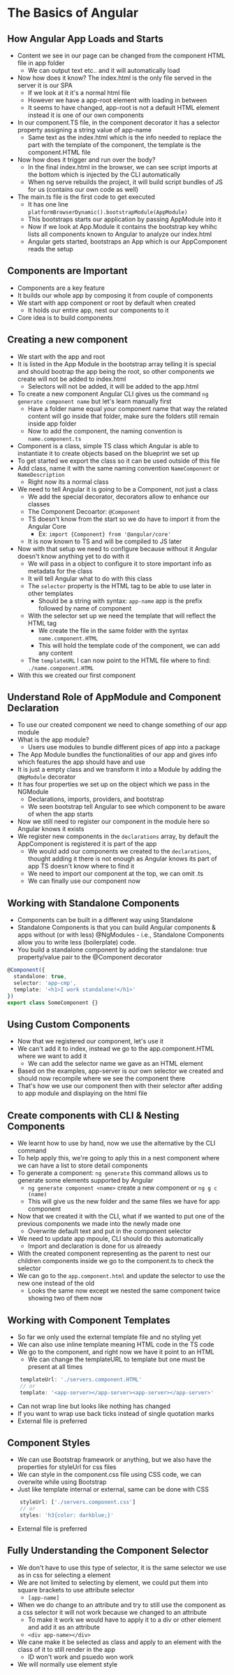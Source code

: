 # The Basics of Angular

## How Angular App Loads and Starts
* Content we see in our page can be changed from the component HTML file in app folder
  * We can output text etc.. and it will automatically load
* Now how does it know? The index.html is the only file served in the server it is our SPA
  * If we look at it it's a normal html file
  * However we have a app-root element with loading in between
  * It seems to have changed, app-root is not a default HTML element instead it is one of our own components
* In our component.TS file, in the component decorator it has a selector property assigning a string value of app-name
  * Same text as the index.html which is the info needed to replace the part with the template of the component, the template is the component.HTML file
* Now how does it trigger and run over the body?
  * In the final index.html in the browser, we can see script imports at the bottom which is injected by the CLI automatically
  * When ng serve rebuilds the project, it will build script bundles of JS for us (contains our own code as well)
* The main.ts file is the first code to get executed
  * It has one line `platformBrowserDynamic().bootstrapModule(AppModule)`
  * This bootstraps starts our application by passing AppModule into it
  * Now if we look at App.Module it contains the bootstrap key whihc lists all components known to Angular to analyze our index.html
  * Angular gets started, bootstraps an App which is our AppComponent reads the setup

## Components are Important
* Components are a key feature
* It builds our whole app by composing it from couple of components
* We start with app component or root by default when created
  * It holds our entire app, nest our components to it
* Core idea is to build components

## Creating a new component
* We start with the app and root
* It is listed in the App Module in the bootstrap array telling it is special and should bootrap the app being the root, so other components we create will not be added to index.html
  * Selectors will not be added, it will be added to the app.html
* To create a new component Angular CLI gives us the command `ng generate component name` but let's learn manually first
  * Have a folder name equal your component name that way the related content will go inside that folder, make sure the folders still remain inside app folder
  * Now to add the component, the naming convention is `name.component.ts`
* Component is a class, simple TS class which Angular is able to instantiate it to create objects based on the blueprint we set up
* To get started we export the class so it can be used outside of this file
* Add class, name it with the same naming convention `NameComponent` or `NameDescription`
  * Right now its a normal class
* We need to tell Angular it is going to be a Component, not just a class
  * We add the special decorator, decorators allow to enhance our classes
  * The Component Decoartor: `@Component`
  * TS doesn't know from the start so we do have to import it from the Angular Core
    * Ex: `import {Component} from '@angular/core'`
  * It is now known to TS and will be compiled to JS later
* Now with that setup we need to configure because without it Angular doesn't know anything yet to do with it
  * We will pass in a object to configure it to store important info as metadata for the class
  * It will tell Angular what to do with this class
  * The `selector` property is the HTML tag to be able to use later in other templates
    * Should be a string with syntax: `app-name` app is the prefix followed by name of component
  * With the selector set up we need the template that will reflect the HTML tag
    * We create the file in the same folder with the syntax `name.component.HTML`
    * This will hold the template code of the component, we can add any content
  * The `templateURL` I can now point to the HTML file where to find: `./name.component.HTML`
* With this we created our first component

## Understand Role of AppModule and Component Declaration
* To use our created component we need to change something of our app module
* What is the app module?
  * Users use modules to bundle different pices of app into a package
* The App Module bundles the functionalities of our app and gives info which features the app should have and use
* It is just a empty class and we transform it into a Module by adding the `@NgModule` decorator
* It has four properties we set up on the object which we pass in the NGModule
  * Declarations, imports, providers, and bootstrap
  * We seen bootstrap tell Angular to see which component to be aware of when the app starts
* Now we still need to register our component in the module here so Angular knows it exists
* We register new components in the `declarations` array, by default the AppComponent is registered  it is part of the app
  * We would add our components we created to the `declarations`, thought adding it there is not enough as Angular knows its part of app TS doesn't know where to find it
  * We need to import our component at the top, we can omit .ts
  * We can finally use our component now

## Working with Standalone Components
* Components can be built in a different way using Standalone
* Standalone Components is that you can build Angular components & apps without (or with less) @NgModules - i.e., Standalone Components allow you to write less (boilerplate) code.
* You build a standalone component by adding the standalone: true property/value pair to the @Component decorator
```Typescript
@Component({
  standalone: true,
  selector: 'app-cmp',
  template: '<h1>I work standalone!</h1>'
})
export class SomeComponent {}
```

## Using Custom Components
* Now that we registered our component, let's use it
* We can't add it to index, instead we go to the app.component.HTML where we want to add it
  * We can add the selector name we gave as an HTML element <app-name>
* Based on the examples, app-server is our own selector we created and should now recompile where we see the component there
* That's how we use our component then with their selector after adding to app module and displaying on the html file

## Create components with CLI & Nesting Components
* We learnt how to use by hand, now we use the alternative by the CLI command
* To help apply this, we're going to aply this in a nest component where we can have a list to store detail components
* To generate a component: `ng generate` this command allows us to generate some elements supported by Angular
  * `ng generate component <name>` create a new component or `ng g c (name)`
  * This will give us the new folder and the same files we have for app component
* Now that we created it with the CLI, what if we wanted to put one of the previous components we made into the newly made one
  * Overwrite default text and put in the component selector
* We need to update app mpoule, CLI should do this automatically
  * Import and declaration is done for us alreaedy
* With the created component representing as the parent to nest our children components inside we go to the component.ts to check the selector
* We can go to the `app.component.html` and update the selector to use the new one instead of the old
  * Looks the same now except we nested the same component twice showing two of them now

## Working with Component Templates
* So far we only used the external template file and no styling yet
* We can also use inline template meaning HTML code in the TS code
* We go to the component, and right now we have it point to an HTML
  * We can change the templateURL to template but one must be present at all times
```Typescript
    templateUrl: './servers.component.HTML'
    // or
    template: '<app-server></app-server><app-server></app-server>'
```
  * Can not wrap line but looks like nothing has changed
  * If you want to wrap use back ticks instead of single quotation marks
* External file is preferred

## Component Styles
* We can use Bootstrap framework or anything, but we also have the properties for styleUrl for css files
* We can style in the component.css file using CSS code, we can overwite while using Bootstrap
* Just like template internal or external, same can be done with CSS
```Typescript
    styleUrl: ['./servers.component.css']
    // or
    styles: 'h3{color: darkblue;}'
```
* External file is preferred

## Fully Understanding the Component Selector
* We don't have to use this type of selector, it is the same selector we use as in css for selecting a element
* We are not limited to selecting by element, we could put them into square brackets to use attribute selector
  * `[app-name]`
* When we do change to an attribute and try to still use the component as a css selector it will not work because we changed to an attribute
  * To make it work we would have to apply it to a div or other element and add it as an attribute
  * `<div app-name></div>`
* We cane make it be selected as class and apply to an element with the class of it to still render in the app
  * ID won't work and psuedo won work
* We will normally use element style

